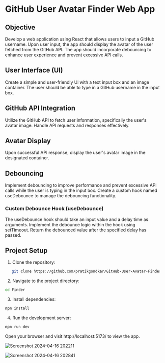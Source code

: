 
# GitHub User Avatar Finder Web App

## Objective

Develop a web application using React that allows users to input a GitHub username. Upon user input, the app should display the avatar of the user fetched from the GitHub API. The app should incorporate debouncing to enhance user experience and prevent excessive API calls.

## User Interface (UI)

Create a simple and user-friendly UI with a text input box and an image container. The user should be able to type in a GitHub username in the input box.

## GitHub API Integration

Utilize the GitHub API to fetch user information, specifically the user's avatar image. Handle API requests and responses effectively.

## Avatar Display

Upon successful API response, display the user's avatar image in the designated container.

## Debouncing

Implement debouncing to improve performance and prevent excessive API calls while the user is typing in the input box. Create a custom hook named useDebounce to manage the debouncing functionality.

### Custom Debounce Hook (useDebounce)

The useDebounce hook should take an input value and a delay time as arguments. Implement the debounce logic within the hook using setTimeout. Return the debounced value after the specified delay has passed.

## Project Setup

1. Clone the repository:

```bash
   git clone https://github.com/pratikgondkar/GitHub-User-Avatar-Finder-.git

```

2. Navigate to the project directory:

```bash
cd Finder
```

3. Install dependencies:

```bash
npm install

```

4. Run the development server:

```bash
npm run dev


```

Open your browser and visit http://localhost:5173/ to view the app.

![Screenshot 2024-04-16 202211](https://github.com/pratikgondkar/GitHub-User-Avatar-Finder-/assets/131374322/505e3fee-3d55-4b81-813e-639b6c927d04)


![Screenshot 2024-04-16 202841](https://github.com/pratikgondkar/GitHub-User-Avatar-Finder-/assets/131374322/b4df1caa-13b8-4e45-8321-127e12c36d5c)



